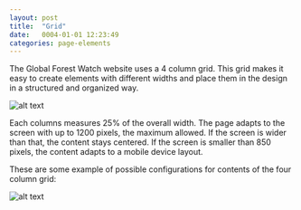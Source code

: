```yaml
---
layout: post
title:  "Grid"
date:   0004-01-01 12:23:49
categories: page-elements
---
```


The Global Forest Watch website uses a 4 column grid. This grid makes it easy to create elements
with different widths and place them in the design in a structured and organized way.

![alt text][grid]

Each columns measures 25% of the overall width. The page adapts to the screen with up to 1200 pixels,
the maximum allowed. If the screen is wider than that, the content stays centered. If the screen is
smaller than 850 pixels, the content adapts to a mobile device layout.

These are some example of possible configurations for contents of the four column grid:

![alt text][grid-configuration]


[grid]: /gfw-style-guides/images/posts/grid/01-01-grid.png "grid"
[grid-configuration]: /gfw-style-guides/images/posts/grid/01-02-grid-configuration.png "grid configuration"
